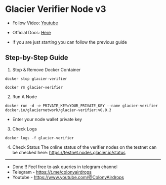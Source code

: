 # Glacier Verifier Node v3
- Follow Video: [Youtube](https://youtu.be/xda46PXs82g)
- Official Docs: [Here](https://docs.glacier.io/getting-started/glacier-nodes/run-testnet-nodes)

- If you are just starting you can follow the previous guide

## Step-by-Step Guide
1. Stop & Remove Docker Container
```console
docker stop glacier-verifier 
```
```console
docker rm glacier-verifier 
```

2. Run A Node
```console
docker run -d -e PRIVATE_KEY=YOUR_PRIVATE_KEY --name glacier-verifier docker.io/glaciernetwork/glacier-verifier:v0.0.3
```
- Enter your node wallet private key

3. Check Logs
```console
docker logs -f glacier-verifier
```

4. Check Status
The online status of the verifier nodes on the testnet can be checked here: https://testnet.nodes.glacier.io/status
---

- Done !! Feel free to ask queries in telegram channel
- Telegram - https://t.me/colonyairdrops
- Youtube - https://www.youtube.com/@ColonyAirdrops
